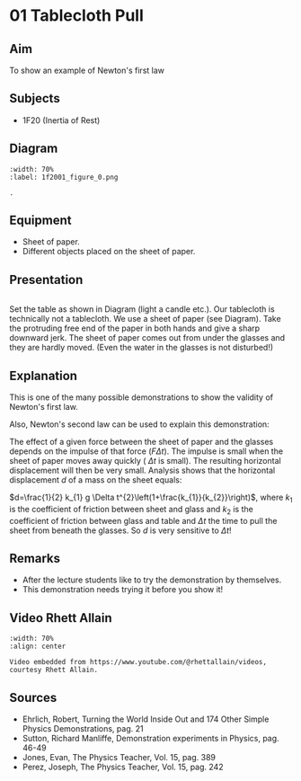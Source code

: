 # 01 Tablecloth Pull 
    
  
## Aim   
To show an example of Newton's first law    
  
## Subjects   
* 1F20 (Inertia of Rest)   

## Diagram
   
```{figure} figures/figure_0.png
:width: 70%  
:label: 1f2001_figure_0.png  

. 
```
  
## Equipment   
 *  Sheet of paper. 
 *  Different objects placed on the sheet of paper.
      
  
## Presentation

```{iframe} https://www.youtube.com/embed/BSclXCB8nKc?si=tr-6ImnEZfDLtoIo
```

Set the table as shown in Diagram (light a candle etc.). Our tablecloth is technically not a tablecloth. We use a sheet of paper (see Diagram).  Take the protruding free end of the paper in both hands and give a sharp downward jerk. The sheet of paper comes out from under the glasses and they are hardly moved. (Even the water in the glasses is not disturbed!)   
  
## Explanation   
This is one of the many possible demonstrations to show the validity of Newton's first law.

Also, Newton's second law can be used to explain this demonstration:

The effect of a given force between the sheet of paper and the glasses depends on the impulse of that force $( F \Delta t)$. The impulse is small when the sheet of paper moves away quickly ( $\Delta t$ is small). The resulting horizontal displacement will then be very small. Analysis shows that the horizontal displacement $d$ of a mass on the sheet equals:

$d=\frac{1}{2} k_{1} g \Delta t^{2}\left(1+\frac{k_{1}}{k_{2}}\right)$, where $k_{1}$ is the coefficient of friction between sheet and glass and $k_{2}$ is the coefficient of friction between glass and table and $\Delta t$ the time to pull the sheet from beneath the glasses. So $d$ is very sensitive to $\Delta t$! 
  
## Remarks
 *  After the lecture students like to try the demonstration by themselves. 
 *  This demonstration needs trying it before you show it!
   
## Video Rhett Allain

```{iframe} https://www.youtube.com/watch?v=jaxgBPQ2STk
:width: 70%
:align: center

Video embedded from https://www.youtube.com/@rhettallain/videos, courtesy Rhett Allain.
```  
## Sources
 *  Ehrlich, Robert, Turning the World Inside Out and 174 Other Simple Physics Demonstrations, pag. 21 
 *  Sutton, Richard Manliffe, Demonstration experiments in Physics, pag. 46-49 
 *  Jones, Evan, The Physics Teacher, Vol. 15, pag. 389 
 *  Perez, Joseph, The Physics Teacher, Vol. 15, pag. 242
  
